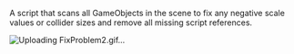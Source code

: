 A script that scans all GameObjects in the scene to fix any negative scale values or collider sizes and remove all missing script references.


![Uploading FixProblem2.gif…]()

